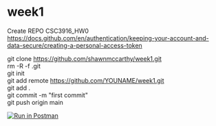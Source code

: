 # week1
Create REPO CSC3916_HW0 <br/>
https://docs.github.com/en/authentication/keeping-your-account-and-data-secure/creating-a-personal-access-token <br />

git clone https://github.com/shawnmccarthy/week1.git <br/>
rm -R -f .git <br/>
git init <br/>
git add remote https://github.com/YOUNAME/week1.git <br/>
git add . <br/>
git commit -m "first commit" <br/>
git push origin main <br/>

[![Run in Postman](https://run.pstmn.io/button.svg)](https://app.getpostman.com/run-collection/26a00e774d55b4256ba0?action=collection%2Fimport#?env%5BHomework%200%5D=W3sia2V5IjoiYm9va190aXRsZSIsInZhbHVlIjoiIiwiZW5hYmxlZCI6dHJ1ZSwidHlwZSI6ImFueSIsInNlc3Npb25WYWx1ZSI6IlR1cmluZyIsInNlc3Npb25JbmRleCI6MH0seyJrZXkiOiJpZCIsInZhbHVlIjoiIiwiZW5hYmxlZCI6dHJ1ZSwidHlwZSI6ImFueSIsInNlc3Npb25WYWx1ZSI6Im1LbnVEd0FBUUJBSiIsInNlc3Npb25JbmRleCI6MX1d)
